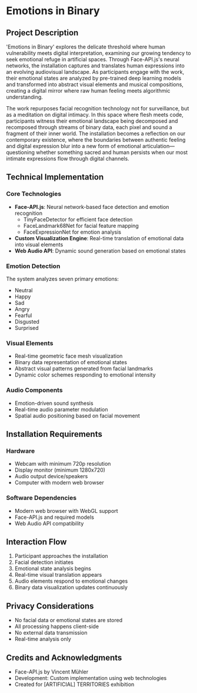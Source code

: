 # Emotions in Binary

## Project Description

'Emotions in Binary' explores the delicate threshold where human vulnerability meets digital interpretation, examining our growing tendency to seek emotional refuge in artificial spaces. Through Face-API.js's neural networks, the installation captures and translates human expressions into an evolving audiovisual landscape. As participants engage with the work, their emotional states are analyzed by pre-trained deep learning models and transformed into abstract visual elements and musical compositions, creating a digital mirror where raw human feeling meets algorithmic understanding.

The work repurposes facial recognition technology not for surveillance, but as a meditation on digital intimacy. In this space where flesh meets code, participants witness their emotional landscape being decomposed and recomposed through streams of binary data, each pixel and sound a fragment of their inner world. The installation becomes a reflection on our contemporary existence, where the boundaries between authentic feeling and digital expression blur into a new form of emotional articulation—questioning whether something sacred and human persists when our most intimate expressions flow through digital channels.

## Technical Implementation

### Core Technologies
- **Face-API.js**: Neural network-based face detection and emotion recognition
  - TinyFaceDetector for efficient face detection
  - FaceLandmark68Net for facial feature mapping
  - FaceExpressionNet for emotion analysis
- **Custom Visualization Engine**: Real-time translation of emotional data into visual elements
- **Web Audio API**: Dynamic sound generation based on emotional states

### Emotion Detection
The system analyzes seven primary emotions:
- Neutral
- Happy
- Sad
- Angry
- Fearful
- Disgusted
- Surprised

### Visual Elements
- Real-time geometric face mesh visualization
- Binary data representation of emotional states
- Abstract visual patterns generated from facial landmarks
- Dynamic color schemes responding to emotional intensity

### Audio Components
- Emotion-driven sound synthesis
- Real-time audio parameter modulation
- Spatial audio positioning based on facial movement

## Installation Requirements

### Hardware
- Webcam with minimum 720p resolution
- Display monitor (minimum 1280x720)
- Audio output device/speakers
- Computer with modern web browser

### Software Dependencies
- Modern web browser with WebGL support
- Face-API.js and required models
- Web Audio API compatibility

## Interaction Flow
1. Participant approaches the installation
2. Facial detection initiates
3. Emotional state analysis begins
4. Real-time visual translation appears
5. Audio elements respond to emotional changes
6. Binary data visualization updates continuously

## Privacy Considerations
- No facial data or emotional states are stored
- All processing happens client-side
- No external data transmission
- Real-time analysis only

## Credits and Acknowledgments
- Face-API.js by Vincent Mühler
- Development: Custom implementation using web technologies
- Created for [ARTIFICIAL] TERRITORIES exhibition
